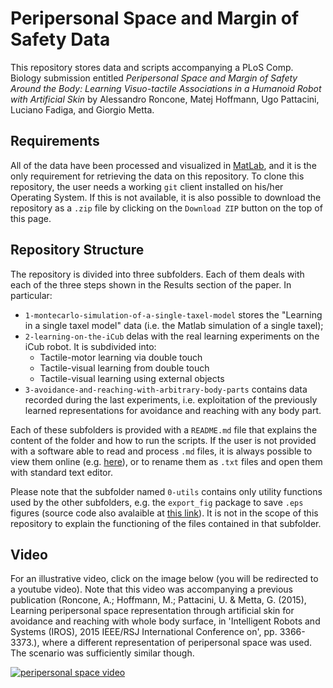 # Peripersonal Space and Margin of Safety Data

This repository stores data and scripts accompanying a PLoS Comp. Biology submission entitled _Peripersonal Space and Margin of Safety Around the Body: Learning Visuo-tactile Associations in a Humanoid Robot with Artificial Skin_ by Alessandro Roncone, Matej Hoffmann, Ugo Pattacini, Luciano Fadiga, and Giorgio Metta.

## Requirements

All of the data have been processed and visualized in [MatLab](http://www.mathworks.com/products/matlab/), and it is the only requirement for retrieving the data on this repository.
To clone this repository, the user needs a working `git` client installed on his/her Operating System. If this is not available, it is also possible to download the repository as a `.zip` file by clicking on the `Download ZIP` button on the top of this page.

## Repository Structure

The repository is divided into three subfolders. Each of them deals with each of the three steps shown in the Results section of the paper. In particular:

 * `1-montecarlo-simulation-of-a-single-taxel-model` stores the "Learning in a single taxel model" data (i.e. the Matlab simulation of a single taxel);
 * `2-learning-on-the-iCub` delas with the real learning experiments on the iCub robot. It is subdivided into:
   * Tactile-motor learning via double touch
   * Tactile-visual learning from double touch
   * Tactile-visual learning using external objects
 * `3-avoidance-and-reaching-with-arbitrary-body-parts` contains data recorded during the last experiments, i.e. exploitation of the previously learned representations for avoidance and reaching with any body part.

Each of these subfolders is provided with a `README.md` file that explains the content of the folder and how to run the scripts. If the user is not provided with a software able to read and process `.md` files, it is always possible to view them online (e.g. [here](https://github.com/alecive/peripersonal-space-margin-of-safety-data/blob/master/README.md)), or to rename them as `.txt` files and open them with standard text editor.

Please note that the subfolder named `0-utils` contains only utility functions used by the other subfolders, e.g. the `export_fig` package to save `.eps` figures (source code also avalaible at [this link](http://www.mathworks.com/matlabcentral/fileexchange/23629-export-fig)). It is not in the scope of this repository to explain the functioning of the files contained in that subfolder.

## Video

For an illustrative video, click on the image below (you will be redirected to a youtube video). Note that this video was accompanying a previous publication (Roncone, A.; Hoffmann, M.; Pattacini, U. & Metta, G. (2015), Learning peripersonal space representation through artificial skin for avoidance and reaching with whole body surface, in 'Intelligent Robots and Systems (IROS), 2015 IEEE/RSJ International Conference on', pp. 3366-3373.), where a different representation of peripersonal space was used. The scenario was sufficiently similar though.

[![peripersonal space video](http://img.youtube.com/vi/3IaXxNwC_7E/0.jpg)](http://www.youtube.com/watch?v=3IaXxNwC_7E)
